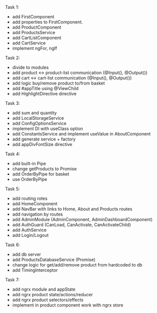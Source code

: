 Task 1:

- add FirstComponent
- add properties to FirstComponent.
- add ProductComponent
- add ProductsService
- add CartListComponent
- add CartService
- implement ngFor, ngIf

Task 2:

- divide to modules
- add product <-> product-list communication (@Input(), @Output())
- add cart <-> cart-list communication (@Input(), @Output())
- add logic buy/remove product to/from basket
- add #appTitle using @ViewChild
- add HighlightDirective directive

Task 3:

- add sum and quantity
- add LocalStorageService
- add ConfigOptionsService
- implement DI with useClass option
- add ConstantsService and implement useValue in AboutComponent
- add generate service + factory
- add appDivFontSize directive

Task 4:

- add built-in Pipe
- change getProducts to Promise
- add OrderByPipe for basket
- use OrderByPipe

Task 5:

- add routing rotes
- add HomeComponent
- add NavBar with links to Home, About and Products routes
- add navigation by routes
- add AdminModule (AdminComponent, AdminDashboardComponent)
- add AuthGuard (CanLoad, CanActivate, CanActivateChild)
- add AuthService
- add Login/Logout

Task 6:

- add db server
- add ProductsDatabaseService (Promise)
- change logic for get/add/remove product from hardcoded to db
- add TimingInterceptor

Task 7:

- add ngrx module and appState
- add ngrx product state/actions/reducer
- add ngrx product selectors/effects
- implement in product component work with ngrx store
